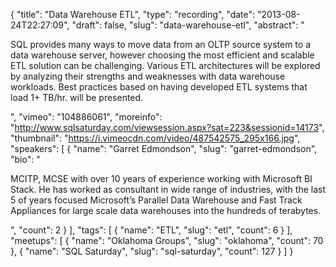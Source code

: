 {
  "title": "Data Warehouse ETL",
  "type": "recording",
  "date": "2013-08-24T22:27:09",
  "draft": false,
  "slug": "data-warehouse-etl",
  "abstract": "<p>SQL provides many ways to move data from an OLTP source system to a data warehouse server, however choosing the most efficient and scalable ETL solution can be challenging. Various ETL architectures will be explored by analyzing their strengths and weaknesses with data warehouse workloads. Best practices based on having developed ETL systems that load 1+ TB/hr. will be presented. </p>",
  "vimeo": "104886061",
  "moreinfo": "http://www.sqlsaturday.com/viewsession.aspx?sat=223&sessionid=14173",
  "thumbnail": "https://i.vimeocdn.com/video/487542575_295x166.jpg",
  "speakers": [
    {
      "name": "Garret Edmondson",
      "slug": "garret-edmondson",
      "bio": "<p>MCITP, MCSE with over 10 years of experience working with Microsoft BI Stack. He has worked as consultant in wide range of industries, with the last 5 of years focused Microsoft’s Parallel Data Warehouse and Fast Track Appliances for large scale data warehouses into the hundreds of terabytes. </p>",
      "count": 2
    }
  ],
  "tags": [
    {
      "name": "ETL",
      "slug": "etl",
      "count": 6
    }
  ],
  "meetups": [
    {
      "name": "Oklahoma Groups",
      "slug": "oklahoma",
      "count": 70
    },
    {
      "name": "SQL Saturday",
      "slug": "sql-saturday",
      "count": 127
    }
  ]
}
